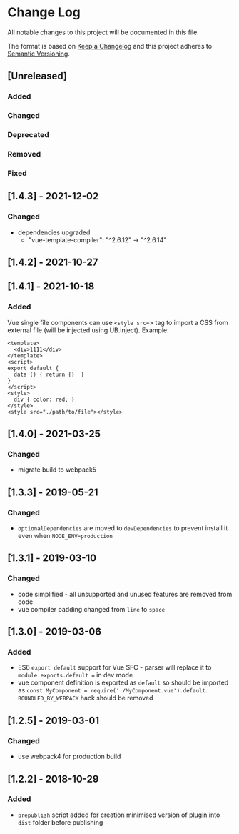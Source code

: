 # Change Log
All notable changes to this project will be documented in this file.

The format is based on [Keep a Changelog](http://keepachangelog.com/)
and this project adheres to [Semantic Versioning](http://semver.org/).

## [Unreleased]
### Added

### Changed

### Deprecated

### Removed

### Fixed

## [1.4.3] - 2021-12-02
### Changed
 - dependencies upgraded
   - "vue-template-compiler": "^2.6.12" -> "^2.6.14"
   
## [1.4.2] - 2021-10-27
## [1.4.1] - 2021-10-18
### Added
Vue single file components can use `<style src=`> tag to import a CSS from external file (will be injected using UB.inject). Example:

```vue
<template>
  <div>1111</div>
</template>
<script>
export default {
  data () { return {}  }
}
</script>
<style>
  div { color: red; }
</style>
<style src="./path/to/file"></style>
```

## [1.4.0] - 2021-03-25
### Changed
 - migrate build to webpack5

## [1.3.3] - 2019-05-21
### Changed
 - `optionalDependencies` are moved to `devDependencies` to prevent install it even when `NODE_ENV=production`
 
## [1.3.1] - 2019-03-10
### Changed
 - code simplified - all unsupported and unused features are removed from code
 - vue compiler padding changed from `line` to `space`

## [1.3.0] - 2019-03-06
### Added
 - ES6 `export default` support for Vue SFC - parser will replace it to `module.exports.default =` in dev mode
 - vue component definition is exported as `default` so should be imported as 
   `const MyComponent = require('./MyComponent.vue').default`. `BOUNDLED_BY_WEBPACK` hack should be removed
      
## [1.2.5] - 2019-03-01
### Changed
 - use webpack4 for production build

## [1.2.2] - 2018-10-29
### Added
 - `prepublish` script added for creation minimised version of plugin into `dist` folder before publishing 
 